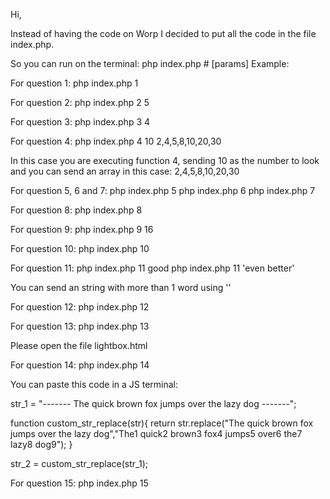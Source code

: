 Hi,

Instead of having the code on Worp I decided to put all the code in the 
file index.php.

So you can run on the terminal: php index.php # [params]
Example:

For question 1: 
php index.php 1


For question 2: 
php index.php 2 5


For question 3: 
php index.php 3 4


For question 4: 
php index.php 4 10 2,4,5,8,10,20,30

In this case you are executing function 4, sending 10 as the number to look
and you can send an array in this case: 2,4,5,8,10,20,30


For question 5, 6 and 7: 
php index.php 5
php index.php 6
php index.php 7


For question 8: 
php index.php 8


For question 9: 
php index.php 9 16


For question 10: 
php index.php 10


For question 11: 
php index.php 11 good
php index.php 11 'even better'

You can send an string with more than 1 word using ''


For question 12: 
php index.php 12


For question 13: 
php index.php 13

Please open the file lightbox.html


For question 14: 
php index.php 14

You can paste this code in a JS terminal:

str_1 = "------- The quick brown fox jumps over the lazy dog -------";			

function custom_str_replace(str){ 
return str.replace("The quick brown fox jumps over the lazy dog","The1 quick2 brown3 fox4 jumps5 over6 the7 lazy8 dog9");
}

str_2 = custom_str_replace(str_1);


For question 15: 
php index.php 15